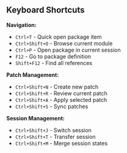 

## Keyboard Shortcuts

**Navigation:**
- `Ctrl+T` - Quick open package item
- `Ctrl+Shift+O` - Browse current module
- `Ctrl+P` - Open package in current session
- `F12` - Go to package definition
- `Shift+F12` - Find all references

**Patch Management:**
- `Ctrl+Shift+N` - Create new patch
- `Ctrl+Shift+R` - Review current patch
- `Ctrl+Shift+A` - Apply selected patch
- `Ctrl+Shift+S` - Sync patches

**Session Management:**
- `Ctrl+Shift+J` - Switch session
- `Ctrl+Shift+T` - Transfer session
- `Ctrl+Shift+M` - Merge session states